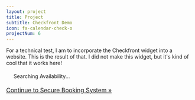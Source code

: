 ```yaml
---
layout: project
title: Project
subtitle: Checkfront Demo
icon: fa-calendar-check-o
projectNum: 6
---
```


For a technical test, I am to incorporate the Checkfront widget into a website. This is the result of that. I did not make this widget, but it's kind of cool that it works here!

<div>
<script type="text/javascript" src="//throwhousephl.checkfront.com/lib/interface--31.js"></script>
<!-- CHECKFRONT BOOKING PLUGIN v23-->
<div id="CHECKFRONT_WIDGET_01"><p id="CHECKFRONT_LOADER" style="background: url('//throwhousephl.checkfront.com/images/loader.gif') left center no-repeat; padding: 5px 5px 5px 20px">Searching Availability...</p></div>
<script>
new DROPLET.Widget ({
host: 'throwhousephl.checkfront.com',
target: 'CHECKFRONT_WIDGET_01',
provider: 'droplet'
}).render();
</script>
<noscript><a href="throwhousephl.checkfront.com/reserve/" style="font-size: 16px">Continue to Secure Booking System &raquo;</a></noscript>
</div>
